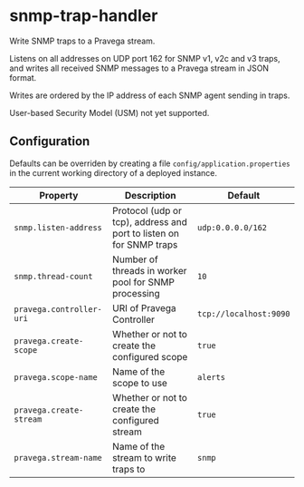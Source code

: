 # snmp-trap-handler
Write SNMP traps to a Pravega stream.

Listens on all addresses on UDP port 162 for SNMP v1, v2c and v3 traps, and writes all received SNMP messages to a Pravega stream in JSON format.

Writes are ordered by the IP address of each SNMP agent sending in traps.

User-based Security Model (USM) not yet supported.

## Configuration
Defaults can be overriden by creating a file <code>config/application.properties</code> in the current working directory of a deployed instance.

| Property | Description | Default |
| --- | --- | --- |
| <code>snmp.listen-address</code> | Protocol (udp or tcp), address and port to listen on for SNMP traps | <code>udp:0.0.0.0/162</code> |
| <code>snmp.thread-count</code> | Number of threads in worker pool for SNMP processing | <code>10</code> |
| <code>pravega.controller-uri</code> | URI of Pravega Controller | <code>tcp://localhost:9090</code> |
| <code>pravega.create-scope</code> | Whether or not to create the configured scope | <code>true</code> |
| <code>pravega.scope-name</code> | Name of the scope to use | <code>alerts</code> |
| <code>pravega.create-stream</code> | Whether or not to create the configured stream | <code>true</code> |
| <code>pravega.stream-name</code> | Name of the stream to write traps to | <code>snmp</code> |

